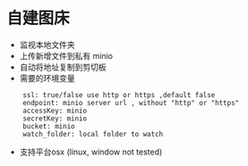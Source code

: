 # 自建图床

* 监视本地文件夹
* 上传新增文件到私有 minio
* 自动将地址复制到剪切板
* 需要的环境变量

```bazaar
    ssl: true/false use http or https ,default false
    endpoint: minio server url , without "http" or "https"
    accessKey: minio 
    secretKey: minio
    bucket: minio
    watch_folder: local folder to watch 
```
 * 支持平台osx (linux, window not tested)
